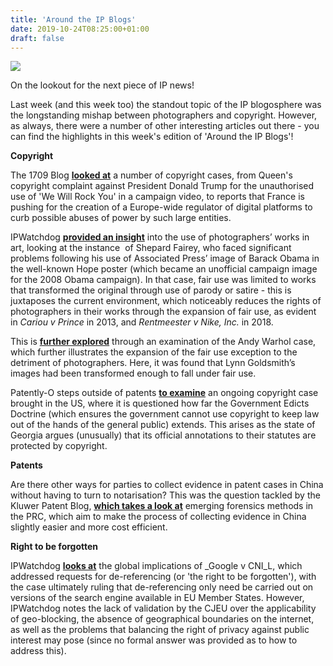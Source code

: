 ```yaml
---
title: 'Around the IP Blogs'
date: 2019-10-24T08:25:00+01:00
draft: false
---
```


[![](https://1.bp.blogspot.com/-I1CoZUtJlSk/Xa4gpp6BwqI/AAAAAAAAAHc/VAvnqtX-j1k4bDeHVmTdsdFbM8i04RBVgCLcBGAsYHQ/s320/27970984816_529bfcbcd7_o.png)](https://1.bp.blogspot.com/-I1CoZUtJlSk/Xa4gpp6BwqI/AAAAAAAAAHc/VAvnqtX-j1k4bDeHVmTdsdFbM8i04RBVgCLcBGAsYHQ/s1600/27970984816_529bfcbcd7_o.png)

On the lookout for the next piece of IP news!

Last week (and this week too) the standout topic of the IP blogosphere was the longstanding mishap between photographers and copyright. However, as always, there were a number of other interesting articles out there - you can find the highlights in this week's edition of 'Around the IP Blogs'!  
  
**Copyright**  
  
The 1709 Blog [**looked at**](http://the1709blog.blogspot.com/2019/10/the-copykat.html) a number of copyright cases, from Queen's copyright complaint against President Donald Trump for the unauthorised use of 'We Will Rock You' in a campaign video, to reports that France is pushing for the creation of a Europe-wide regulator of digital platforms to curb possible abuses of power by such large entities.  
  
IPWatchdog **[provided an insight](https://www.ipwatchdog.com/2019/10/15/changing-landscape-copyrights-hope-shifts-photographers-users/)** into the use of photographers’ works in art, looking at the instance  of Shepard Fairey, who faced significant problems following his use of Associated Press’ image of Barack Obama in the well-known Hope poster (which became an unofficial campaign image for the 2008 Obama campaign). In that case, fair use was limited to works that transformed the original through use of parody or satire - this is juxtaposes the current environment, which noticeably reduces the rights of photographers in their works through the expansion of fair use, as evident in _Cariou v Prince_ in 2013, and _Rentmeester v Nike, Inc._ in 2018.  
  
This is **[further explored](https://www.ipwatchdog.com/2019/10/17/changing-landscape-copyrights-part-ii-warhol-case-continues-trend-favor-fair-use/id=114650/)** through an examination of the Andy Warhol case, which further illustrates the expansion of the fair use exception to the detriment of photographers. Here, it was found that Lynn Goldsmith’s images had been transformed enough to fall under fair use.  
  
Patently-O steps outside of patents **[to examine](https://patentlyo.com/patent/2019/10/centuries-foundation-petitioners.html)** an ongoing copyright case brought in the US, where it is questioned how far the Government Edicts Doctrine (which ensures the government cannot use copyright to keep law out of the hands of the general public) extends. This arises as the state of Georgia argues (unusually) that its official annotations to their statutes are protected by copyright.  
  
**Patents**  
  
Are there other ways for parties to collect evidence in patent cases in China without having to turn to notarisation? This was the question tackled by the Kluwer Patent Blog, **[which takes a look at](http://patentblog.kluweriplaw.com/2019/10/18/emerging-forensics-methods-in-the-prc/)** emerging forensics methods in the PRC, which aim to make the process of collecting evidence in China slightly easier and more cost efficient.  
  
**Right to be forgotten**  
  
IPWatchdog **[looks at](https://www.ipwatchdog.com/2019/10/16/global-implications-cjeus-ruling-google-right-forgotten-case/id=114609/)** the global implications of _Google v CNI_L, which addressed requests for de-referencing (or 'the right to be forgotten'), with the case ultimately ruling that de-referencing only need be carried out on versions of the search engine available in EU Member States. However, IPWatchdog notes the lack of validation by the CJEU over the applicability of geo-blocking, the absence of geographical boundaries on the internet, as well as the problems that balancing the right of privacy against public interest may pose (since no formal answer was provided as to how to address this).